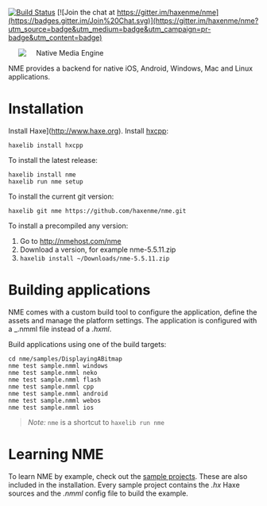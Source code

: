 [![Build Status](https://travis-ci.org/haxenme/nme.png?branch=master)](https://travis-ci.org/haxenme/nme) [![Join the chat at https://gitter.im/haxenme/nme](https://badges.gitter.im/Join%20Chat.svg)](https://gitter.im/haxenme/nme?utm_source=badge&utm_medium=badge&utm_campaign=pr-badge&utm_content=badge)

<img src="http://www.nmehost.com/wp-content/uploads/2014/02/nme96.png" align="left" hspace=20/>
Native Media Engine

NME provides a backend for native iOS, Android, Windows, Mac and Linux applications.

# Installation

Install Haxe](http://www.haxe.org).
Install [hxcpp](https://github.com/HaxeFoundation/hxcpp):
```
haxelib install hxcpp
```

To install the latest release:
```
haxelib install nme
haxelib run nme setup
```

To install the current git version:  
```
haxelib git nme https://github.com/haxenme/nme.git
```

To install a precompiled any version:
1. Go to http://nmehost.com/nme
1. Download a version, for example nme-5.5.11.zip
1. ```haxelib install ~/Downloads/nme-5.5.11.zip```

# Building applications

NME comes with a custom build tool to configure the application, define the assets and manage the platform settings. The application is configured with a _.nmml file instead of a _.hxml_.

Build applications using one of the build targets:
```
cd nme/samples/DisplayingABitmap
nme test sample.nmml windows
nme test sample.nmml neko
nme test sample.nmml flash
nme test sample.nmml cpp
nme test sample.nmml android
nme test sample.nmml webos
nme test sample.nmml ios
````

 > *Note:* `nme` is a shortcut to `haxelib run nme`

# Learning NME

To learn NME by example, check out the [sample projects](https://github.com/haxenme/nme/tree/master/samples). These are also included in the installation. Every sample project contains the _.hx_ Haxe sources and the _.nmml_ config file to build the example.

